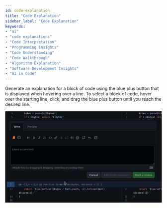 ```yaml
---
id: code-explanation
title: "Code Explanation"
sidebar_label: "Code Explanation"
keywords: 
- "ai" 
- "code explanations" 
- "Code Interpretation" 
- "Programming Insights" 
- "Code Understanding" 
- "Code Walkthrough" 
- "Algorithm Explanation" 
- "Software Development Insights" 
- "AI in Code" 
---
```


Generate an explanation for a block of code using the blue plus button that is displayed when hovering over a line. To select a block of code, hover over the starting line, click, and drag the blue plus button until you reach the desired line.

![generate code refactor](../../../static/gif/pr-code-explain.gif)
